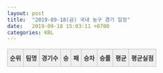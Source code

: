 ```yaml
---
layout: post
title:  "2019-09-18(금) 국내 농구 경기 일정"
date:   2019-09-18 15:03:11 +0700
categories: KBL
---
```

<style type="text/css"> .tg {border-collapse:collapse;border-spacing:0;border-color:#ccc;} .tg td{font-family:Arial, sans-serif;font-size:14px;padding:10px 5px;border-style:solid;border-width:1px;overflow:hidden;word-break:normal;border-color:#ccc;color:#333;background-color:#fff;} .tg th{font-family:Arial, sans-serif;font-size:14px;font-weight:normal;padding:10px 5px;border-style:solid;border-width:1px;overflow:hidden;word-break:normal;border-color:#ccc;color:#333;background-color:#f0f0f0;} .tg .tg-jvag{background-color:#ffffff;color:#000000;border-color:#c0c0c0;text-align:center;vertical-align:middle} .tg .tg-wman{border-color:#c0c0c0;text-align:center;vertical-align:middle} .tg .tg-d14o{font-weight:bold;background-color:#efefef;border-color:#c0c0c0;text-align:center;vertical-align:middle} .tg .tg-qn23{color:#000000;border-color:#c0c0c0;text-align:center;vertical-align:middle} .tg .tg-50j8{background-color:#ffffff;border-color:#c0c0c0;text-align:center;vertical-align:middle} .tg .tg-fzdr{border-color:#c0c0c0;text-align:center;vertical-align:top} .tg .tg-hnyg{background-color:#ffffff;color:#000000;border-color:#c0c0c0;text-align:center;vertical-align:top} </style>
<table class="tg">
                      <tr>
                        <th class="tg-d14o">순위</th>
                        <th class="tg-d14o">팀명</th>
                        <th class="tg-d14o">경기수</th>
                        <th class="tg-d14o">승</th>
                        <th class="tg-d14o">패</th>
                        <th class="tg-d14o">승차</th>
                        <th class="tg-d14o">승률</th>
                        <th class="tg-d14o">평균</th>
                        <th class="tg-d14o">평균실점</th>
                      </tr>
</table>
